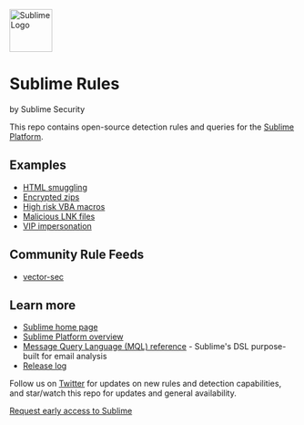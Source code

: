<a href="https://sublimesecurity.com"><img src="https://user-images.githubusercontent.com/11003450/115128085-5805da00-9fa9-11eb-8c7a-dc8b708053ee.png" width="75px" alt="Sublime Logo" /></a>
 
Sublime Rules
==========
by Sublime Security

This repo contains open-source detection rules and queries for the [Sublime Platform](https://github.com/sublime-security/sublime-platform).

Examples
----------
- [HTML smuggling](https://github.com/sublime-security/sublime-rules/blob/main/detection-rules/attachment_html_smuggling.yml)
- [Encrypted zips](https://github.com/sublime-security/sublime-rules/blob/main/detection-rules/attachment_with_encrypted_zip_unsolicited.yml)
- [High risk VBA macros](https://github.com/sublime-security/sublime-rules/blob/main/detection-rules/attachment_vba_macro_high_risk.yml)
- [Malicious LNK files](https://github.com/sublime-security/sublime-rules/blob/main/detection-rules/attachment_lnk_file_with_embedded_content.yml)
- [VIP impersonation](https://github.com/sublime-security/sublime-rules/blob/main/detection-rules/vip_impersonation_attack_surface_reduction.yml)

Community Rule Feeds
----------
- [vector-sec](https://github.com/vector-sec/public-sublime-rules)

Learn more
----------
- [Sublime home page](https://sublimesecurity.com)
- [Sublime Platform overview](https://docs.sublimesecurity.com)
- [Message Query Language (MQL) reference](https://docs.sublimesecurity.com/docs/message-query-language) - Sublime's DSL purpose-built for email analysis
- [Release log](https://new.sublimesecurity.com)

Follow us on [Twitter](https://twitter.com/sublime_sec) for updates on new rules and detection capabilities, and star/watch this repo for updates and general availability.

[Request early access to Sublime](https://sublimesecurity.com/platform)
